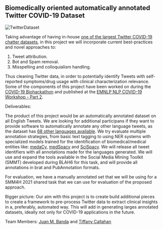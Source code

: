 ## Biomedically oriented automatically annotated Twitter COVID-19 Dataset

![TwitterDataset](http://www.panacealab.org/covid19/tweets_plot.png)

Taking advantage of having in-house [one of the largest Twitter COVID-19 chatter datasets](https://doi.org/10.5281/zenodo.3723939), in this project we will incorporate current best-practices and novel approaches to:
1. Tweet attribution.
2. Bot and Spam removal.
3. Misspelling and colloquialism handling.

Thus cleaning Twitter data, in order to potentially identify Tweets with self-reported symptoms/drug usage with clinical characterization relevance. Some of the components of this project have been worked on during the [COVID-19 Biohackathon](https://github.com/thepanacealab/covid19_biohackathon) and published at the [EMNLP NLP COVID-19 Workshop - Part 2](http://dx.doi.org/10.18653/v1/2020.nlpcovid19-2.25).

Deliverables:

The product of this project would be an automatically annotated dataset on all English Tweets. We are looking for additional participans if they want to provide software to automatically annotate any other language tweets, as the dataset has [68 other languages available](http://www.panacealab.org/covid19/). We try evaluate multiple annotation strategies, from basic text tagging to using NER systems with specialized models trained for the identification of biomedical/medical entities like: [medaCy](https://github.com/NLPatVCU/medaCy), [medSpacy](https://github.com/medspacy/medspacy) and [SciSpacy](https://allenai.github.io/scispacy/). 
We will release all tweet identifiers with all annotations made for the languages generated. We will use and expand the tools available in the Social Media Mining Toolkit (SMMT) developed during BLAH6 for this task, and will provide all annotations in brat and PubAnnotation formats.

For evaluation, we have a manually annotated set that we will be using for a SMM4H 2021  shared task that we can use for evaluation of the proposed approach.

Bigger picture:
Our aim with this project is to create build additional pieces to create a framework to pre-process Twitter data to extract clinical insights in a, preferably, automated way. This will add in generating larges annotated datasets, ideally not only for COVID-19 applications in the future.  

Team Members: [Juan M. Banda](http://www.jmbanda.com/) and [Tiffany Callahan](http://tiffanycallahan.com/)
